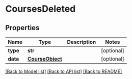 # CoursesDeleted

## Properties
Name | Type | Description | Notes
------------ | ------------- | ------------- | -------------
**type** | **str** |  | [optional] 
**data** | [**CourseObject**](CourseObject.md) |  | [optional] 

[[Back to Model list]](README.md#documentation-for-models) [[Back to API list]](README.md#documentation-for-api-endpoints) [[Back to README]](README.md)


